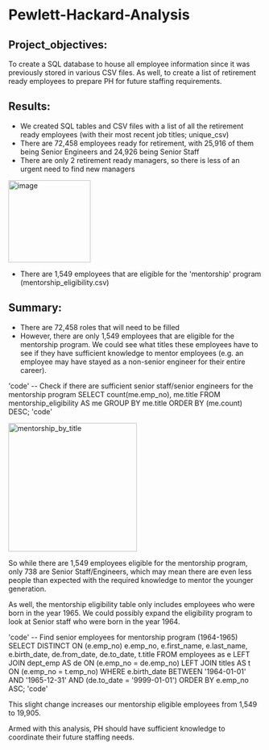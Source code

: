 # Pewlett-Hackard-Analysis

## Project_objectives: 
To create a SQL database to house all employee information since it was previously stored in various CSV files. As well, to create a list of retirement ready employees to prepare PH for future staffing requirements. 

## Results: 
- We created SQL tables and CSV files with a list of all the retirement ready employees (with their most recent job titles; unique_csv)
- There are 72,458 employees ready for retirement, with 25,916 of them being Senior Engineers and 24,926 being Senior Staff 
- There are only 2 retirement ready managers, so there is less of an urgent need to find new managers 

<img width="163" alt="image" src="https://user-images.githubusercontent.com/113721712/218524258-9e724c98-521c-4793-bd84-22de8b0faeef.png">

- There are 1,549 employees that are eligible for the 'mentorship' program (mentorship_eligibility.csv) 

## Summary: 
- There are 72,458 roles that will need to be filled
- However, there are only 1,549 employees that are eligible for the mentorship program. We could see what titles these employees have to see if they have sufficient knowledge to mentor employees (e.g. an employee may have stayed as a non-senior engineer for their entire career). 

'code'
-- Check if there are sufficient senior staff/senior engineers for the mentorship program
SELECT count(me.emp_no), 
	me.title
FROM mentorship_eligibility AS me
GROUP BY me.title
ORDER BY (me.count) DESC;
'code'

<img width="255" alt="mentorship_by_title" src="https://user-images.githubusercontent.com/113721712/218527548-94fda7c6-4fcf-460c-b29f-13680637d828.png">

So while there are 1,549 employees eligible for the mentorship program, only 738 are Senior Staff/Engineers, which may mean there are even less people than expected with the required knowledge to mentor the younger generation. 

As well, the mentorship eligibility table only includes employees who were born in the year 1965. We could possibly expand the eligibility program to look at Senior staff who were born in the year 1964. 

'code'
-- Find senior employees for mentorship program (1964-1965)
SELECT DISTINCT ON (e.emp_no)
	e.emp_no, 
	e.first_name, 
	e.last_name, 
	e.birth_date, 
	de.from_date, 
	de.to_date, 
	t.title
FROM employees as e
LEFT JOIN dept_emp AS de
ON (e.emp_no = de.emp_no)
LEFT JOIN titles AS t
ON (e.emp_no = t.emp_no)
WHERE e.birth_date BETWEEN '1964-01-01' AND '1965-12-31'
	AND (de.to_date = '9999-01-01')
ORDER BY e.emp_no ASC;
'code'

This slight change increases our mentorship eligible employees from 1,549 to 19,905. 

Armed with this analysis, PH should have sufficient knowledge to coordinate their future staffing needs. 
